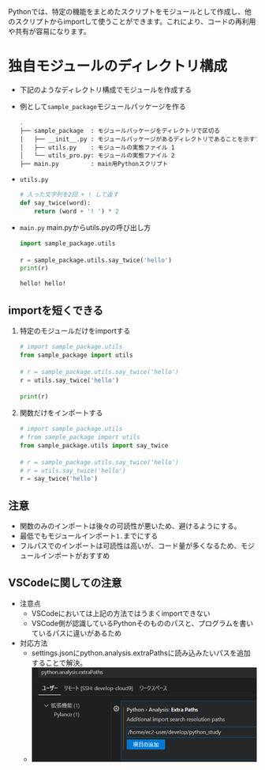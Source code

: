 Pythonでは、特定の機能をまとめたスクリプトをモジュールとして作成し、他のスクリプトからimportして使うことができます。これにより、コードの再利用や共有が容易になります。


# 独自モジュールのディレクトリ構成

- 下記のようなディレクトリ構成でモジュールを作成する
- 例として`sample_package`モジュールパッケージを作る

    ```sh
    .
    ├── sample_package  : モジュールパッケージをディレクトリで区切る
    │   ├── __init__.py : モジュールパッケージがあるディレクトリであることを示すファイル
    │   ├── utils.py    : モジュールの実態ファイル 1
    │   └── utils_pro.py: モジュールの実態ファイル 2 
    ├── main.py         : main用Pythonスクリプト
    ```

- `utils.py`
    ```python
    # 入った文字列を2回 + ! して返す
    def say_twice(word):
        return (word + '! ') * 2
    ```
    
- `main.py`
    main.pyからutils.pyの呼び出し方
    
    ```python
    import sample_package.utils

    r = sample_package.utils.say_twice('hello')
    print(r)
    ```
    ```sh
    hello! hello! 
    ```
    
## importを短くできる

1. 特定のモジュールだけをimportする
    ```python
    # import sample_package.utils
    from sample_package import utils

    # r = sample_package.utils.say_twice('hello')
    r = utils.say_twice('hello')

    print(r)
    ```
    
2. 関数だけをインポートする
    ```python
    # import sample_package.utils
    # from sample_package import utils
    from sample_package.utils import say_twice

    # r = sample_package.utils.say_twice('hello')
    # r = utils.say_twice('hello')
    r = say_twice('hello')
    ```
    
## 注意
- 関数のみのインポートは後々の可読性が悪いため、避けるようにする。
- 最低でもモジュールインポート`1.`までにする
- フルパスでのインポートは可読性は高いが、コード量が多くなるため、モジュールインポートがおすすめ


## VSCodeに関しての注意
- 注意点
    - VSCodeにおいては上記の方法ではうまくimportできない
    - VSCode側が認識しているPythonそのもののパスと、プログラムを書いているパスに違いがあるため
- 対応方法
    - settings.jsonにpython.analysis.extraPathsに読み込みたいパスを追加することで解決。
    - ![alt text](image/01.独自モジュールの作成とimport/image.png)